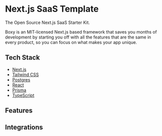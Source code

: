 # Next.js SaaS Template

The Open Source Next.js SaaS Starter Kit.

Boxy is an MIT-licensed Next.js based framework that saves you months of development by starting you off with all the features that are the same in every product, so you can focus on what makes your app unique.

## Tech Stack

- [Next.js](https://nextjs.org)
- [Tailwind CSS](https://tailwindcss.com)
- [Postgres](https://www.postgresql.org)
- [React](https://reactjs.org)
- [Prisma](https://www.prisma.io)
- [TypeScript](https://www.typescriptlang.org)

## Features

## Integrations
